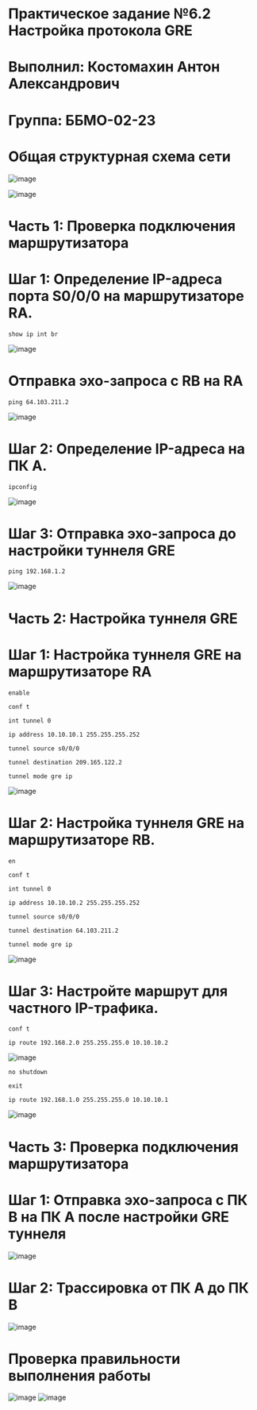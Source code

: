 # Практическое задание №6.2 Настройка протокола GRE
# Выполнил: Костомахин Антон Александрович
# Группа: ББМО-02-23

# Общая структурная схема сети
![image](https://github.com/KOSTILET/PRZ-6.2/assets/64083435/e74c6e52-5df8-4e75-89ea-5f4cac021250)

![image](https://github.com/KOSTILET/PRZ-6.2/assets/64083435/68ff3be2-d914-4010-bb50-d11a8b68492b)

# Часть 1: Проверка подключения маршрутизатора
# Шаг 1: Определение IP-адреса порта S0/0/0 на маршрутизаторе RA.

```
show ip int br 
```
![image](https://github.com/KOSTILET/PRZ-6.2/assets/64083435/c227a8b5-05e3-404e-a378-4ebafe5b7469)

# Отправка эхо-запроса с RB на RA

```
ping 64.103.211.2
```
![image](https://github.com/KOSTILET/PRZ-6.2/assets/64083435/aa819582-b2a9-483d-939c-46b82a06ea09)

# Шаг 2: Определение IP-адреса на ПК А.
```
ipconfig
```
![image](https://github.com/KOSTILET/PRZ-6.2/assets/64083435/c88b897a-2996-4797-a580-7f33e3e51e96)

# Шаг 3: Отправка эхо-запроса до настройки туннеля GRE
```
ping 192.168.1.2
```
![image](https://github.com/KOSTILET/PRZ-6.2/assets/64083435/b70685cd-657b-4008-9b1b-16b25bb65f15)

# Часть 2: Настройка туннеля GRE
# Шаг 1: Настройка туннеля GRE на маршрутизаторе RA

```
enable

conf t

int tunnel 0

ip address 10.10.10.1 255.255.255.252

tunnel source s0/0/0

tunnel destination 209.165.122.2

tunnel mode gre ip
```
![image](https://github.com/KOSTILET/PRZ-6.2/assets/64083435/8dc7561a-e1ed-4317-87b8-95c4688e8316)

# Шаг 2: Настройка туннеля GRE на маршрутизаторе RB.
```
en

conf t

int tunnel 0

ip address 10.10.10.2 255.255.255.252

tunnel source s0/0/0

tunnel destination 64.103.211.2

tunnel mode gre ip

```
![image](https://github.com/KOSTILET/PRZ-6.2/assets/64083435/1a515d81-5a12-4883-a769-be0d79bb5204)

# Шаг 3: Настройте маршрут для частного IP-трафика.
```
conf t

ip route 192.168.2.0 255.255.255.0 10.10.10.2
```
![image](https://github.com/KOSTILET/PRZ-6.2/assets/64083435/df6ae6f4-3bdf-4c29-bcb6-d36ceefdc599)
```
no shutdown

exit

ip route 192.168.1.0 255.255.255.0 10.10.10.1
```
![image](https://github.com/KOSTILET/PRZ-6.2/assets/64083435/3eb7cbe4-dd6e-449e-bfc3-77b41f0594cb)

# Часть 3: Проверка подключения маршрутизатора
# Шаг 1: Отправка эхо-запроса с ПК B на ПК А после настройки GRE туннеля
![image](https://github.com/KOSTILET/PRZ-6.2/assets/64083435/ddea9192-f574-4563-ba96-c3af357f67e5)
# Шаг 2: Трассировка от ПК А до ПК В
![image](https://github.com/KOSTILET/PRZ-6.2/assets/64083435/ca5ad282-c06a-4e15-9332-97fc2127c6f7)
# Проверка правильности выполнения работы
![image](https://github.com/KOSTILET/PRZ-6.2/assets/64083435/2a0dd289-1f61-413c-bae7-dca1e1203b55)
![image](https://github.com/KOSTILET/PRZ-6.2/assets/64083435/e973b465-5201-4c6a-97d8-86df7583a40a)
